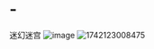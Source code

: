 # -
迷幻迷宫
![image](https://github.com/user-attachments/assets/a3bd68a1-2ae3-415a-b7cb-63eaf5738191)
![1742123008475](https://github.com/user-attachments/assets/0b2f8fe4-e867-4e2b-b61f-7a20d6bcaec3)
